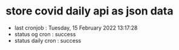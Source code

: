 # store covid daily api as json data

- last cronjob : Tuesday, 15 February 2022 13:17:28
- status og cron : success
- status daily cron : success
      
      